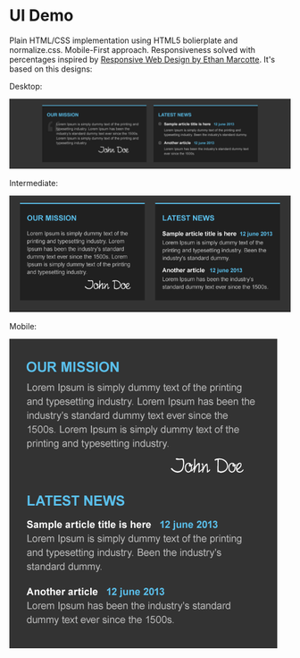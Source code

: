 # UI Demo
Plain HTML/CSS implementation using HTML5 bolierplate and normalize.css. Mobile-First approach. Responsiveness solved with percentages inspired by [Responsive Web Design by Ethan Marcotte](https://abookapart.com/products/responsive-web-design).
It's based on this designs:

Desktop:

![Desktop](https://github.com/agiannastasio/uidemo/blob/master/mockup.png)

Intermediate:

![Tablets](https://github.com/agiannastasio/uidemo/blob/master/mockup_mobile480-800.png)

Mobile:

![Mobile](https://github.com/agiannastasio/uidemo/blob/master/mockup_mobile0-480.png)
